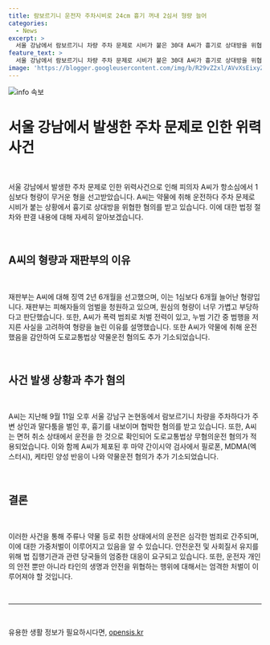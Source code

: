 ```yaml
---
title: 람보르기니 운전자 주차시비로 24cm 흉기 꺼내 2심서 형량 늘어
categories:
  - News
excerpt: >
  서울 강남에서 람보르기니 차량 주차 문제로 시비가 붙은 30대 A씨가 흉기로 상대방을 위협한 사건으로 무거운 형을 선고받았다. 재판부는 피해자들이 여전히 엄벌을 원하고 있으며, 원심의 형은 가벼웠다고 양형 이유를 설명했다. A씨는 약물 취한 상태에서 운전하며 피해자들에게 위협을 가했으며, 검찰은 약물운전 혐의로 추가 기소했다. A씨는 지난해 9월에 이 같은 사건으로 송치되었으며, 사건 당시 흑자가 검출됐다.
feature_text: >
  서울 강남에서 람보르기니 차량 주차 문제로 시비가 붙은 30대 A씨가 흉기로 상대방을 위협한 사건으로 무거운 형을 선고받았다. 재판부는 피해자들이 여전히 엄벌을 원하고 있으며, 원심의 형은 가벼웠다고 양형 이유를 설명했다. A씨는 약물 취한 상태에서 운전하며 피해자들에게 위협을 가했으며, 검찰은 약물운전 혐의로 추가 기소했다. A씨는 지난해 9월에 이 같은 사건으로 송치되었으며, 사건 당시 흑자가 검출됐다.
image: 'https://blogger.googleusercontent.com/img/b/R29vZ2xl/AVvXsEixyZcFfHzMRdzZMjFBmAUKJYCLCGyLL1o632UiGVXcaFdKo_bkvkuCioo0uUKlGfBVcT3P84aROyZIXSBEx3Aw5nCQ3pTgDom1WDC4m8eifvWiAmWEEVb4x6G_l8C0QH225ldMjyaFvpxGEBGNO37VmDTDMHGhJPq73UglMfDca1-0aw/s1600/blogspot.png'
---
```


<p><img src="https://blogger.googleusercontent.com/img/b/R29vZ2xl/AVvXsEixyZcFfHzMRdzZMjFBmAUKJYCLCGyLL1o632UiGVXcaFdKo_bkvkuCioo0uUKlGfBVcT3P84aROyZIXSBEx3Aw5nCQ3pTgDom1WDC4m8eifvWiAmWEEVb4x6G_l8C0QH225ldMjyaFvpxGEBGNO37VmDTDMHGhJPq73UglMfDca1-0aw/s1600/blogspot.png" alt="info 속보" /></p>

<h1 data-ke-size="size26">서울 강남에서 발생한 주차 문제로 인한 위력사건</h1>

<p data-ke-size="size16">&nbsp;</p>

<p>서울 강남에서 발생한 주차 문제로 인한 위력사건으로 인해 피의자 A씨가 항소심에서 1심보다 형량이 무거운 형을 선고받았습니다. A씨는 약물에 취해 운전하다 주차 문제로 시비가 붙는 상황에서 흉기로 상대방을 위협한 혐의를 받고 있습니다. 이에 대한 법정 절차와 판결 내용에 대해 자세히 알아보겠습니다.</p>

<p data-ke-size="size16">&nbsp;</p>

<h2 data-ke-size="size20">A씨의 형량과 재판부의 이유</h2>

<p data-ke-size="size16">&nbsp;</p>

<p>재판부는 A씨에 대해 징역 2년 6개월을 선고했으며, 이는 1심보다 6개월 늘어난 형량입니다. 재판부는 피해자들의 엄벌을 청원하고 있으며, 원심의 형량이 너무 가볍고 부당하다고 판단했습니다. 또한, A씨가 폭력 범죄로 처벌 전력이 있고, 누범 기간 중 범행을 저지른 사실을 고려하여 형량을 늘린 이유를 설명했습니다. 또한 A씨가 약물에 취해 운전했음을 감안하여 도로교통법상 약물운전 혐의도 추가 기소되었습니다.</p>

<p data-ke-size="size16">&nbsp;</p>

<h2 data-ke-size="size20">사건 발생 상황과 추가 혐의</h2>

<p data-ke-size="size16">&nbsp;</p>

<p>A씨는 지난해 9월 11일 오후 서울 강남구 논현동에서 람보르기니 차량을 주차하다가 주변 상인과 말다툼을 벌인 후, 흉기를 내보이며 협박한 혐의를 받고 있습니다. 또한, A씨는 면허 취소 상태에서 운전을 한 것으로 확인되어 도로교통법상 무혐의운전 혐의가 적용되었습니다. 이와 함께 A씨가 체포된 후 마약 간이시약 검사에서 필로폰, MDMA(엑스터시), 케타민 양성 반응이 나와 약물운전 혐의가 추가 기소되었습니다.</p>

<p data-ke-size="size16">&nbsp;</p>

<h2 data-ke-size="size20">결론</h2>

<p data-ke-size="size16">&nbsp;</p>

<p>이러한 사건을 통해 주류나 약물 등로 취한 상태에서의 운전은 심각한 범죄로 간주되며, 이에 대한 가중처벌이 이루어지고 있음을 알 수 있습니다. 안전운전 및 사회질서 유지를 위해 법 집행기관과 관련 당국들의 엄중한 대응이 요구되고 있습니다. 또한, 운전자 개인의 안전 뿐만 아니라 타인의 생명과 안전을 위협하는 행위에 대해서는 엄격한 처벌이 이루어져야 할 것입니다.</p>

<p data-ke-size="size16">&nbsp;</p>

<hr>

<p data-ke-size="size16">&nbsp;</p>
유용한 생활 정보가 필요하시다면, <a href="https://opensis.kr" rel="dofollow">opensis.kr</a>


